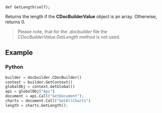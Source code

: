 `def GetLength(self);`

Returns the length if the **CDocBuilderValue** object is an array. Otherwise, returns 0.

> Please note, that for the *.docbuilder* file the *CDocBuilderValue.GetLength* method is not used.

## Example

### Python

``` py
builder = docbuilder.CDocBuilder()
context = builder.GetContext()
globalObj = context.GetGlobal()
api = globalObj["Api"]
document = api.Call("GetDocument");
charts = document.Call("GetAllCharts")
length = charts.GetLength();
```
